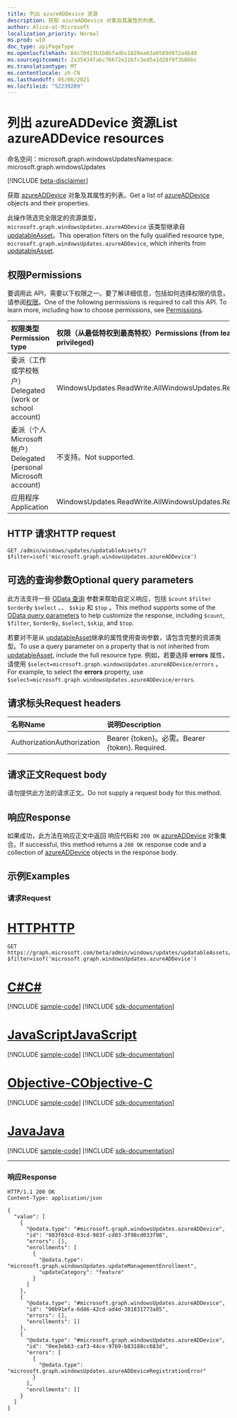 ```yaml
---
title: 列出 azureADDevice 资源
description: 获取 azureADDevice 对象及其属性的列表。
author: Alice-at-Microsoft
localization_priority: Normal
ms.prod: w10
doc_type: apiPageType
ms.openlocfilehash: 84c70d23b1b8bfadbc1820ea63a0589d972a4b40
ms.sourcegitcommit: 2a35434fabc76672e21bfc3ed5a1d28f9f3b66bc
ms.translationtype: MT
ms.contentlocale: zh-CN
ms.lasthandoff: 05/06/2021
ms.locfileid: "52239289"
---
```

# <a name="list-azureaddevice-resources"></a><span data-ttu-id="c0ed4-103">列出 azureADDevice 资源</span><span class="sxs-lookup"><span data-stu-id="c0ed4-103">List azureADDevice resources</span></span>
<span data-ttu-id="c0ed4-104">命名空间：microsoft.graph.windowsUpdates</span><span class="sxs-lookup"><span data-stu-id="c0ed4-104">Namespace: microsoft.graph.windowsUpdates</span></span>

[!INCLUDE [beta-disclaimer](../../includes/beta-disclaimer.md)]

<span data-ttu-id="c0ed4-105">获取 [azureADDevice](../resources/windowsupdates-azureaddevice.md) 对象及其属性的列表。</span><span class="sxs-lookup"><span data-stu-id="c0ed4-105">Get a list of [azureADDevice](../resources/windowsupdates-azureaddevice.md) objects and their properties.</span></span>

<span data-ttu-id="c0ed4-106">此操作筛选完全限定的资源类型， `microsoft.graph.windowsUpdates.azureADDevice` 该类型继承自 [updatableAsset](../resources/windowsupdates-updatableasset.md)。</span><span class="sxs-lookup"><span data-stu-id="c0ed4-106">This operation filters on the fully qualified resource type, `microsoft.graph.windowsUpdates.azureADDevice`, which inherits from [updatableAsset](../resources/windowsupdates-updatableasset.md).</span></span>

## <a name="permissions"></a><span data-ttu-id="c0ed4-107">权限</span><span class="sxs-lookup"><span data-stu-id="c0ed4-107">Permissions</span></span>
<span data-ttu-id="c0ed4-p101">要调用此 API，需要以下权限之一。要了解详细信息，包括如何选择权限的信息，请参阅[权限](/graph/permissions-reference)。</span><span class="sxs-lookup"><span data-stu-id="c0ed4-p101">One of the following permissions is required to call this API. To learn more, including how to choose permissions, see [Permissions](/graph/permissions-reference).</span></span>

|<span data-ttu-id="c0ed4-110">权限类型</span><span class="sxs-lookup"><span data-stu-id="c0ed4-110">Permission type</span></span>|<span data-ttu-id="c0ed4-111">权限（从最低特权到最高特权）</span><span class="sxs-lookup"><span data-stu-id="c0ed4-111">Permissions (from least to most privileged)</span></span>|
|:---|:---|
|<span data-ttu-id="c0ed4-112">委派（工作或学校帐户）</span><span class="sxs-lookup"><span data-stu-id="c0ed4-112">Delegated (work or school account)</span></span>|<span data-ttu-id="c0ed4-113">WindowsUpdates.ReadWrite.All</span><span class="sxs-lookup"><span data-stu-id="c0ed4-113">WindowsUpdates.ReadWrite.All</span></span>|
|<span data-ttu-id="c0ed4-114">委派（个人 Microsoft 帐户）</span><span class="sxs-lookup"><span data-stu-id="c0ed4-114">Delegated (personal Microsoft account)</span></span>|<span data-ttu-id="c0ed4-115">不支持。</span><span class="sxs-lookup"><span data-stu-id="c0ed4-115">Not supported.</span></span>|
|<span data-ttu-id="c0ed4-116">应用程序</span><span class="sxs-lookup"><span data-stu-id="c0ed4-116">Application</span></span>|<span data-ttu-id="c0ed4-117">WindowsUpdates.ReadWrite.All</span><span class="sxs-lookup"><span data-stu-id="c0ed4-117">WindowsUpdates.ReadWrite.All</span></span>|

## <a name="http-request"></a><span data-ttu-id="c0ed4-118">HTTP 请求</span><span class="sxs-lookup"><span data-stu-id="c0ed4-118">HTTP request</span></span>

<!-- {
  "blockType": "ignored"
}
-->
``` http
GET /admin/windows/updates/updatableAssets/?$filter=isof('microsoft.graph.windowsUpdates.azureADDevice')
```

## <a name="optional-query-parameters"></a><span data-ttu-id="c0ed4-119">可选的查询参数</span><span class="sxs-lookup"><span data-stu-id="c0ed4-119">Optional query parameters</span></span>
<span data-ttu-id="c0ed4-120">此方法支持一些 [OData 查询](/graph/query-parameters) 参数来帮助自定义响应，包括 `$count` `$filter` `$orderBy` `$select` 、、 `$skip` 和 `$top` 。</span><span class="sxs-lookup"><span data-stu-id="c0ed4-120">This method supports some of the [OData query parameters](/graph/query-parameters) to help customize the response, including `$count`, `$filter`, `$orderBy`, `$select`, `$skip`, and `$top`.</span></span>

<span data-ttu-id="c0ed4-121">若要对不是从 [updatableAsset](../resources/windowsupdates-updatableasset.md)继承的属性使用查询参数，请包含完整的资源类型。</span><span class="sxs-lookup"><span data-stu-id="c0ed4-121">To use a query parameter on a property that is not inherited from [updatableAsset](../resources/windowsupdates-updatableasset.md), include the full resource type.</span></span> <span data-ttu-id="c0ed4-122">例如，若要选择 **errors** 属性，请使用 `$select=microsoft.graph.windowsUpdates.azureADDevice/errors` 。</span><span class="sxs-lookup"><span data-stu-id="c0ed4-122">For example, to select the **errors** property, use `$select=microsoft.graph.windowsUpdates.azureADDevice/errors`.</span></span>

## <a name="request-headers"></a><span data-ttu-id="c0ed4-123">请求标头</span><span class="sxs-lookup"><span data-stu-id="c0ed4-123">Request headers</span></span>
|<span data-ttu-id="c0ed4-124">名称</span><span class="sxs-lookup"><span data-stu-id="c0ed4-124">Name</span></span>|<span data-ttu-id="c0ed4-125">说明</span><span class="sxs-lookup"><span data-stu-id="c0ed4-125">Description</span></span>|
|:---|:---|
|<span data-ttu-id="c0ed4-126">Authorization</span><span class="sxs-lookup"><span data-stu-id="c0ed4-126">Authorization</span></span>|<span data-ttu-id="c0ed4-p103">Bearer {token}。必需。</span><span class="sxs-lookup"><span data-stu-id="c0ed4-p103">Bearer {token}. Required.</span></span>|

## <a name="request-body"></a><span data-ttu-id="c0ed4-129">请求正文</span><span class="sxs-lookup"><span data-stu-id="c0ed4-129">Request body</span></span>
<span data-ttu-id="c0ed4-130">请勿提供此方法的请求正文。</span><span class="sxs-lookup"><span data-stu-id="c0ed4-130">Do not supply a request body for this method.</span></span>

## <a name="response"></a><span data-ttu-id="c0ed4-131">响应</span><span class="sxs-lookup"><span data-stu-id="c0ed4-131">Response</span></span>

<span data-ttu-id="c0ed4-132">如果成功，此方法在响应正文中返回 响应代码和 `200 OK` [azureADDevice](../resources/windowsupdates-azureaddevice.md) 对象集合。</span><span class="sxs-lookup"><span data-stu-id="c0ed4-132">If successful, this method returns a `200 OK` response code and a collection of [azureADDevice](../resources/windowsupdates-azureaddevice.md) objects in the response body.</span></span>

## <a name="examples"></a><span data-ttu-id="c0ed4-133">示例</span><span class="sxs-lookup"><span data-stu-id="c0ed4-133">Examples</span></span>

### <a name="request"></a><span data-ttu-id="c0ed4-134">请求</span><span class="sxs-lookup"><span data-stu-id="c0ed4-134">Request</span></span>

# <a name="http"></a>[<span data-ttu-id="c0ed4-135">HTTP</span><span class="sxs-lookup"><span data-stu-id="c0ed4-135">HTTP</span></span>](#tab/http)
<!-- {
  "blockType": "request",
  "name": "list_azureaddevice"
}
-->
``` http
GET https://graph.microsoft.com/beta/admin/windows/updates/updatableAssets/?$filter=isof('microsoft.graph.windowsUpdates.azureADDevice')
```
# <a name="c"></a>[<span data-ttu-id="c0ed4-136">C#</span><span class="sxs-lookup"><span data-stu-id="c0ed4-136">C#</span></span>](#tab/csharp)
[!INCLUDE [sample-code](../includes/snippets/csharp/list-azureaddevice-csharp-snippets.md)]
[!INCLUDE [sdk-documentation](../includes/snippets/snippets-sdk-documentation-link.md)]

# <a name="javascript"></a>[<span data-ttu-id="c0ed4-137">JavaScript</span><span class="sxs-lookup"><span data-stu-id="c0ed4-137">JavaScript</span></span>](#tab/javascript)
[!INCLUDE [sample-code](../includes/snippets/javascript/list-azureaddevice-javascript-snippets.md)]
[!INCLUDE [sdk-documentation](../includes/snippets/snippets-sdk-documentation-link.md)]

# <a name="objective-c"></a>[<span data-ttu-id="c0ed4-138">Objective-C</span><span class="sxs-lookup"><span data-stu-id="c0ed4-138">Objective-C</span></span>](#tab/objc)
[!INCLUDE [sample-code](../includes/snippets/objc/list-azureaddevice-objc-snippets.md)]
[!INCLUDE [sdk-documentation](../includes/snippets/snippets-sdk-documentation-link.md)]

# <a name="java"></a>[<span data-ttu-id="c0ed4-139">Java</span><span class="sxs-lookup"><span data-stu-id="c0ed4-139">Java</span></span>](#tab/java)
[!INCLUDE [sample-code](../includes/snippets/java/list-azureaddevice-java-snippets.md)]
[!INCLUDE [sdk-documentation](../includes/snippets/snippets-sdk-documentation-link.md)]

---


### <a name="response"></a><span data-ttu-id="c0ed4-140">响应</span><span class="sxs-lookup"><span data-stu-id="c0ed4-140">Response</span></span>

<!-- {
  "blockType": "response",
  "truncated": true,
  "@odata.type": "Collection(microsoft.graph.windowsUpdates.azureADDevice)"
}
-->
``` http
HTTP/1.1 200 OK
Content-Type: application/json

{
  "value": [
    {
      "@odata.type": "#microsoft.graph.windowsUpdates.azureADDevice",
      "id": "983f03cd-03cd-983f-cd03-3f98cd033f98",
      "errors": [],
      "enrollments": [
        {
          "@odata.type": "microsoft.graph.windowsUpdates.updateManagementEnrollment",
          "updateCategory": "feature"
        }
      ]
    },
    {
      "@odata.type": "#microsoft.graph.windowsUpdates.azureADDevice",
      "id": "90b91efa-6d46-42cd-ad4d-381831773a85",
      "errors": [],
      "enrollments": []
    },
    {
      "@odata.type": "#microsoft.graph.windowsUpdates.azureADDevice",
      "id": "0ee3eb63-caf3-44ce-9769-b83188cc683d",
      "errors": [
        {
          "@odata.type": "microsoft.graph.windowsUpdates.azureADDeviceRegistrationError"
        }
      ],
      "enrollments": []
    }
  ]
}
```

